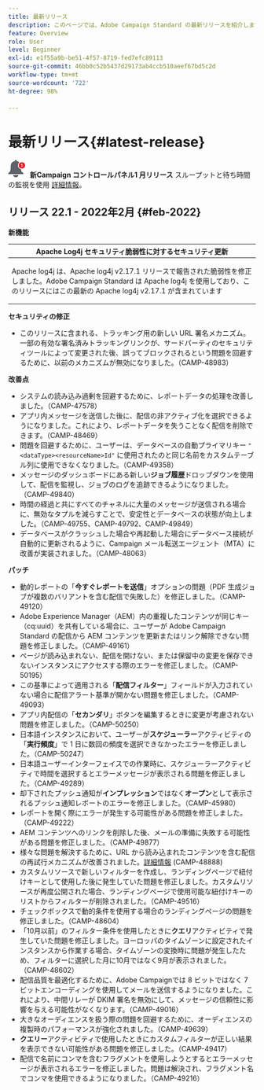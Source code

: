 ```yaml
---
title: 最新リリース
description: このページでは、Adobe Campaign Standard の最新リリースを紹介します。
feature: Overview
role: User
level: Beginner
exl-id: e1f55a9b-be51-4f57-8719-fed7efc89113
source-git-commit: 46bb0c52b5437d29173ab4ccb510aeef67bd5c2d
workflow-type: tm+mt
source-wordcount: '722'
ht-degree: 98%

---
```



# 最新リリース{#latest-release}

![](assets/do-not-localize/cp-icon.png) **新Campaign コントロールパネル1 月リリース** スループットと待ち時間の監視を使用 [詳細情報](https://experienceleague.adobe.com/docs/control-panel/using/release-notes.html?lang=ja)。

## リリース 22.1 - 2022年2月 {#feb-2022}

**新機能**

<table> 
<thead> 
<tr> 
<th> <strong>Apache Log4j セキュリティ脆弱性に対するセキュリティ更新</strong><br /> </th> 
</tr> 
</thead> 
<tbody> 
<tr> 
<td>
<p>Apache log4j は、Apache log4j v2.17.1 リリースで報告された脆弱性を修正しました。Adobe Campaign Standard は Apache log4j を使用しており、このリリースにはこの最新の Apache log4j v2.17.1 が含まれています </p>
</td> 
</tr> 
</tbody> 
</table>

**セキュリティの修正**

* このリリースに含まれる、トラッキング用の新しい URL 署名メカニズム。一部の有効な署名済みトラッキングリンクが、サードパーティのセキュリティツールによって変更された後、誤ってブロックされるという問題を回避するために、以前のメカニズムが無効になりました。（CAMP-48983）

**改善点**

* システムの読み込み過剰を回避するために、レポートデータの処理を改善しました。（CAMP-47578）
* アプリ内メッセージを送信した後に、配信の非アクティブ化を選択できるようになりました。これにより、レポートデータを失うことなく配信を削除できます。（CAMP-48469）
* 問題を回避するために、ユーザーは、データベースの自動プライマリキー `"<dataType><resourceName>Id"` に使用されたのと同じ名前をカスタムテーブル列に使用できなくなりました。（CAMP-49358）
* メッセージのダッシュボードにある新しい&#x200B;**ジョブ履歴**&#x200B;ドロップダウンを使用して、配信を監視し、ジョブのログを追跡できるようになりました。（CAMP-49840）
* 時間の経過と共にすべてのチャネルに大量のメッセージが送信される場合に、無効なタプルを減らすことで、安定性とデータベースの状態が向上しました。（CAMP-49755、CAMP-49792、CAMP-49849）
* データベースがクラッシュした場合や再起動した場合にデータベース接続が自動的に更新されるように、Campaign メール転送エージェント（MTA）に改善が実装されました。（CAMP-48063）


**パッチ**

* 動的レポートの「**今すぐレポートを送信**」オプションの問題（PDF 生成ジョブが複数のバリアントを含む配信で失敗した）を修正しました。（CAMP-49120）
* Adobe Experience Manager（AEM）内の重複したコンテンツが同じキー（cq:uuid）を共有している場合に、ユーザーが Adobe Campaign Standard の配信から AEM コンテンツを更新またはリンク解除できない問題を修正しました。（CAMP-49161）
* ページが読み込まれない、配信を開けない、または保留中の変更を保存できないインスタンスにアクセスする際のエラーを修正しました。（CAMP-50195）
* この基準によって適用される「**配信フィルター**」フィールドが入力されていない場合に配信アラート基準が開かない問題を修正しました。（CAMP-49093）
* アプリ内配信の「**セカンダリ**」ボタンを編集するときに変更が考慮されない問題を修正しました。（CAMP-50250）
* 日本語インスタンスにおいて、ユーザーが&#x200B;**スケジューラー**&#x200B;アクティビティの「**実行頻度**」で 1 日に数回の頻度を選択できなかったエラーを修正しました。（CAMP-50247）
* 日本語ユーザーインターフェイスでの作業時に、スケジューラーアクティビティで時間を選択するとエラーメッセージが表示される問題を修正しました。（CAMP-49289）
* 却下されたプッシュ通知が&#x200B;**インプレッション**&#x200B;ではなく&#x200B;**オープン**&#x200B;として表示されるプッシュ通知レポートのエラーを修正しました。（CAMP-45980）
* レポートを開く際にエラーが発生する可能性がある問題を修正しました。（CAMP-49222）
* AEM コンテンツへのリンクを削除した後、メールの準備に失敗する可能性がある問題を修正しました。（CAMP-49877）
* 様々な問題を解決するために、URL から読み込まれたコンテンツを含む配信の再試行メカニズムが改善されました。[詳細情報](../../designing/using/using-existing-content.md#retrieving-content-from-a-url-automatically-at-preparation-time) (CAMP-48888)
* カスタムリソースで新しいフィルターを作成し、ランディングページで紐付けキーとして使用した後に発生していた問題を修正しました。カスタムリソースが再度公開された場合、ランディングページで使用可能な紐付けキーのリストからフィルターが削除されました。（CAMP-49516）
* チェックボックスで動的条件を使用する場合のランディングページの問題を修正しました。（CAMP-48604）
* 「10月以前」のフィルター条件を使用したときに&#x200B;**クエリ**&#x200B;アクティビティで発生していた問題を修正しました。ヨーロッパのタイムゾーンに設定されたインスタンスから作業する場合、タイムゾーンの変換時に問題が発生したため、フィルターに選択した月に10月ではなく9月が表示されました。（CAMP-48602）
* 配信品質を最適化するために、Adobe Campaignでは 8 ビットではなく 7 ビットエンコーディングを使用してメールを送信するようになりました。これにより、中間リレーが DKIM 署名を無効にして、メッセージの信頼性に影響を与える可能性がなくなります。（CAMP-49016）
* 大きなオーディエンスを扱う際の問題を回避するために、オーディエンスの複製時のパフォーマンスが強化されました。（CAMP-49639）
* **クエリー**&#x200B;アクティビティで使用したときにカスタムフィルターが正しい結果を表示できない可能性がある問題を修正しました。（CAMP-49417）
* 配信で名前にコンマを含むフラグメントを使用しようとするとエラーメッセージが表示されるエラーを修正しました。問題は解決され、フラグメント名でコンマを使用できるようになりました。（CAMP-49216）

